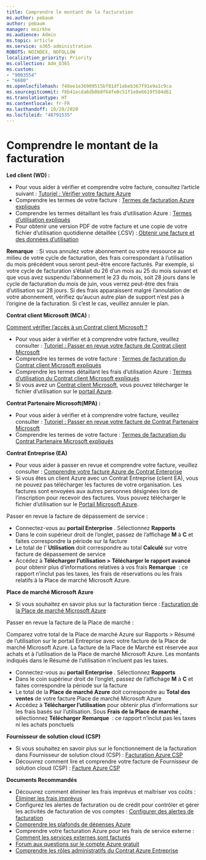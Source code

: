 ```yaml
---
title: Comprendre le montant de la facturation
ms.author: pebaum
author: pebaum
manager: mnirkhe
ms.audience: Admin
ms.topic: article
ms.service: o365-administration
ROBOTS: NOINDEX, NOFOLLOW
localization_priority: Priority
ms.collection: Adm_O365
ms.custom:
- "9003554"
- "6680"
ms.openlocfilehash: f48ee1e36909515bf81df1ebeb367f91e9a1c9ca
ms.sourcegitcommit: f8b41ecda6db0b8f64fe0c51f1e8e6619f504d61
ms.translationtype: HT
ms.contentlocale: fr-FR
ms.lasthandoff: 10/28/2020
ms.locfileid: "48791535"
---
```

# <a name="understand-billing-amount"></a>Comprendre le montant de la facturation

**Led client (WD) :**

- Pour vous aider à vérifier et comprendre votre facture, consultez l’article suivant : [Tutoriel : Vérifier votre facture Azure](https://docs.microsoft.com/azure/cost-management-billing/understand/review-individual-bill?WT.mc_id=Portal-Microsoft_Azure_Support)
- Comprendre les termes de votre facture : [Termes de facturation Azure expliqués](https://docs.microsoft.com/azure/cost-management-billing/understand/understand-invoice?WT.mc_id=Portal-Microsoft_Azure_Support)
- Comprendre les termes détaillant les frais d’utilisation Azure : [Termes d’utilisation expliqués](https://docs.microsoft.com/azure/cost-management-billing/understand/understand-usage?WT.mc_id=Portal-Microsoft_Azure_Support)
- Pour obtenir une version PDF de votre facture et une copie de votre fichier d’utilisation quotidienne détaillée (.CSV) : [Obtenir une facture et des données d’utilisation](https://docs.microsoft.com/azure/billing/billing-download-azure-invoice-daily-usage-date?WT.mc_id=Portal-Microsoft_Azure_Support)

**Remarque**  : Si vous annulez votre abonnement ou votre ressource au milieu de votre cycle de facturation, des frais correspondant à l’utilisation du mois précédent vous seront peut-être encore facturés. Par exemple, si votre cycle de facturation s’étalait du 26 d’un mois au 25 du mois suivant et que vous avez suspendu l’abonnement le 23 du mois, soit 28 jours dans le cycle de facturation du mois de juin, vous verrez peut-être des frais d’utilisation sur 28 jours. Si des frais apparaissent malgré l’annulation de votre abonnement, vérifiez qu’aucun autre plan de support n’est pas à l’origine de la facturation. Si c’est le cas, veuillez annuler le plan.

**Contrat client Microsoft (MCA) :**

[Comment vérifier l’accès à un Contrat client Microsoft ?](https://docs.microsoft.com/azure/cost-management-billing/manage/download-azure-invoice-daily-usage-date?WT.mc_id=Portal-Microsoft_Azure_Support#check-access-to-a-microsoft-customer-agreement)

- Pour vous aider à vérifier et à comprendre votre facture, veuillez consulter : [Tutoriel : Passer en revue votre facture de Contrat client Microsoft](https://docs.microsoft.com/azure/cost-management-billing/understand/review-customer-agreement-bill?WT.mc_id=Portal-Microsoft_Azure_Support)
- Comprendre les termes de votre facture : [Termes de facturation du Contrat client Microsoft expliqués](https://docs.microsoft.com/azure/cost-management-billing/understand/mca-understand-your-invoice?WT.mc_id=Portal-Microsoft_Azure_Support)
- Comprendre les termes détaillant les frais d’utilisation Azure : [Termes d’utilisation du Contrat client Microsoft expliqués](https://docs.microsoft.com/azure/cost-management-billing/understand/mca-understand-your-usage?WT.mc_id=Portal-Microsoft_Azure_Support)
- Si vous avez un [Contrat client Microsoft](https://docs.microsoft.com/azure/cost-management-billing/manage/download-azure-invoice-daily-usage-date?WT.mc_id=Portal-Microsoft_Azure_Support#check-access-to-a-microsoft-customer-agreement), vous pouvez télécharger le fichier d’utilisation sur le [portail Azure](https://portal.azure.com/).

**Contrat Partenaire Microsoft(MPA) :**

- Pour vous aider à vérifier et à comprendre votre facture, veuillez consulter : [Tutoriel : Passer en revue votre facture de Contrat Partenaire Microsoft](https://docs.microsoft.com/azure/cost-management-billing/understand/review-partner-agreement-bill?WT.mc_id=Portal-Microsoft_Azure_Support)
- Comprendre les termes de votre facture : [Termes de facturation du Contrat Partenaire Microsoft expliqués](https://docs.microsoft.com/azure/cost-management-billing/understand/mpa-invoice-terms?WT.mc_id=Portal-Microsoft_Azure_Support)

**Contrat Entreprise (EA)**

- Pour vous aider à passer en revue et comprendre votre facture, veuillez consulter : [Comprendre votre facture Azure de Contrat Enterprise](https://docs.microsoft.com/azure/cost-management-billing/understand/review-enterprise-agreement-bill?WT.mc_id=Portal-Microsoft_Azure_Support)
- Si vous êtes un client Azure avec un Contrat Entreprise (client EA), vous ne pouvez pas télécharger les factures de votre organisation. Les factures sont envoyées aux autres personnes désignées lors de l’inscription pour recevoir des factures. Vous pouvez télécharger le fichier d’utilisation sur le [Portail Microsoft Azure](https://portal.azure.com/).

Passer en revue la facture de dépassement de service :

- Connectez-vous au **portail Enterprise** . Sélectionnez **Rapports**
- Dans le coin supérieur droit de l’onglet, passez de l’affichage **M** à **C** et faites correspondre la période sur la facture
- Le total de l’ **Utilisation** doit correspondre au total **Calculé** sur votre facture de dépassement de service
- Accédez à **Télécharger l’utilisation > Télécharger le rapport avancé** pour obtenir plus d’informations relatives à vos frais **Remarque**  : ce rapport n’inclut pas les taxes, les frais de réservations ou les frais relatifs à la Place de marché Microsoft Azure.

**Place de marché Microsoft Azure**

- Si vous souhaitez en savoir plus sur la facturation tierce : [Facturation de la Place de marché Microsoft Azure](https://docs.microsoft.com/azure/billing/billing-understand-your-azure-marketplace-charges?WT.mc_id=Portal-Microsoft_Azure_Support)

Passer en revue la facture de la Place de marché :

Comparez votre total de la Place de marché Azure sur Rapports > Résumé de l’utilisation sur le portail Entreprise avec votre facture de la Place de marché Microsoft Azure. La facture de la Place de Marché est réservée aux achats et à l’utilisation de la Place de marché Microsoft Azure. Les montants indiqués dans le Résumé de l’utilisation n’incluent pas les taxes.

- Connectez-vous au **portail Enterprise** . Sélectionnez **Rapports**
- Dans le coin supérieur droit de l’onglet, passez de l’affichage **M** à **C** et faites correspondre la période sur la facture
- Le total de la **Place de marché Azure** doit correspondre au **Total des ventes** de votre facture Place de marché Microsoft Azure
- Accédez à **Télécharger l’utilisation** pour obtenir plus d’informations sur les frais basés sur l’utilisation. Sous **Frais de la Place de marché** , sélectionnez **Télécharger** **Remarque**  : ce rapport n’inclut pas les taxes ni les achats ponctuels

**Fournisseur de solution cloud (CSP)**

- Si vous souhaitez en savoir plus sur le fonctionnement de la facturation dans Fournisseur de solution cloud (CSP) : [Facturation Azure CSP](https://docs.microsoft.com/azure/cloud-solution-provider/billing/azure-csp-billing-overview?WT.mc_id=Portal-Microsoft_Azure_Support)
- Découvrez comment lire et comprendre votre facture de Fournisseur de solution cloud (CSP) : [Facture Azure CSP](https://docs.microsoft.com/azure/cloud-solution-provider/billing/azure-csp-invoice?WT.mc_id=Portal-Microsoft_Azure_Support)

**Documents Recommandés**

- Découvrez comment éliminer les frais imprévus et maîtriser vos coûts : [Éliminer les frais imprévus](https://docs.microsoft.com/azure/cost-management-billing/manage/getting-started?WT.mc_id=Portal-Microsoft_Azure_Support)
- Configurez les alertes de facturation ou de crédit pour contrôler et gérer les activités de facturation de vos comptes : [Configurer des alertes de facturation](https://docs.microsoft.com/azure/cost-management-billing/costs/cost-mgt-alerts-monitor-usage-spending?WT.mc_id=Portal-Microsoft_Azure_Support)
- [Comprendre les plafonds de dépenses Azure](https://docs.microsoft.com/azure/cost-management-billing/manage/spending-limit?WT.mc_id=Portal-Microsoft_Azure_Support)
- Comprendre votre facturation Azure pour les frais de service externe : [Comment les services externes sont facturés](https://docs.microsoft.com/azure/cost-management-billing/understand/understand-azure-marketplace-charges?WT.mc_id=Portal-Microsoft_Azure_Support)
- [Forum aux questions sur le compte Azure gratuit](https://azure.microsoft.com/free/free-account-faq/)
- [Comprendre les rôles administratifs du Contrat Azure Entreprise](https://docs.microsoft.com/azure/cost-management-billing/manage/understand-ea-roles?WT.mc_id=Portal-Microsoft_Azure_Support)